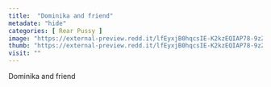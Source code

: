 ```yaml
---
title:  "Dominika and friend"
metadate: "hide"
categories: [ Rear Pussy ]
image: "https://external-preview.redd.it/lfEyxjB0hqcsIE-K2kzEQIAP78-9zZptUAGSJhygt80.jpg?auto=webp&s=2b3a41cb0052cfddec5255f0df8230f615d9179f"
thumb: "https://external-preview.redd.it/lfEyxjB0hqcsIE-K2kzEQIAP78-9zZptUAGSJhygt80.jpg?width=1080&crop=smart&auto=webp&s=785cdeb8de689c7448ae09cba750d17d469cfbb2"
visit: ""
---
```

Dominika and friend
